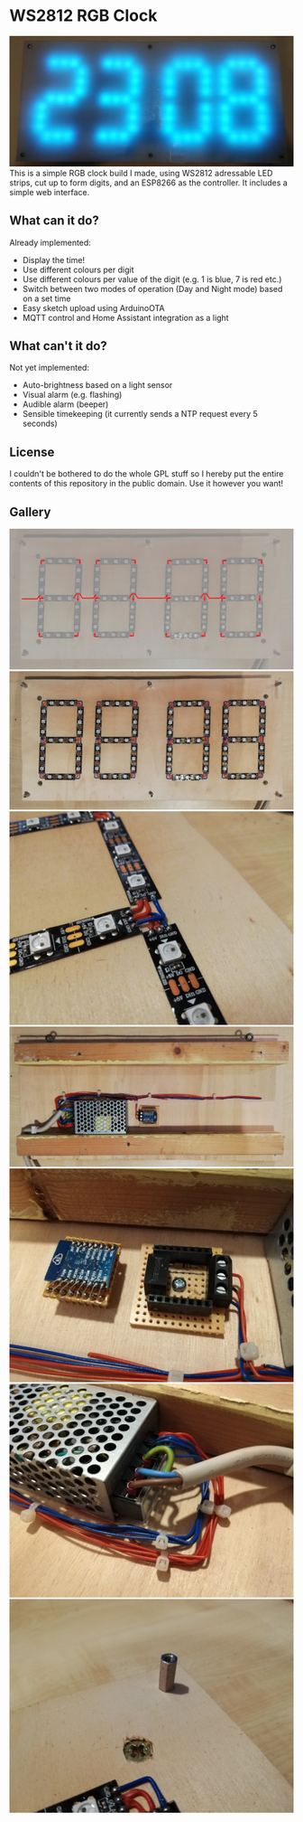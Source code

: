 # WS2812 RGB Clock
![The clock, showing the time 23:08 in a cyan colour.](/images/front.jpg?raw=true)
This is a simple RGB clock build I made, using WS2812 adressable LED strips, cut up to form digits, and an ESP8266 as the controller. It includes a simple web interface.

## What can it do?
Already implemented:

* Display the time!
* Use different colours per digit
* Use different colours per value of the digit (e.g. 1 is blue, 7 is red etc.)
* Switch between two modes of operation (Day and Night mode) based on a set time
* Easy sketch upload using ArduinoOTA
* MQTT control and Home Assistant integration as a light

## What can't it do?
Not yet implemented:

* Auto-brightness based on a light sensor
* Visual alarm (e.g. flashing)
* Audible alarm (beeper)
* Sensible timekeeping (it currently sends a NTP request every 5 seconds)

## License
I couldn't be bothered to do the whole GPL stuff so I hereby put the entire contents of this repository in the public domain. Use it however you want!

## Gallery
![The clock face with the cover removed, with overlaid arrows showing the wiring sequence.](/images/wiring_sequence.jpg?raw=true)
![The clock face with the cover removed.](/images/front_open.jpg?raw=true)
![A close-up of the wiring on the edges of the segments.](/images/wiring.jpg?raw=true)
![The backside of the clock, showing a small power supply and an even smaller control board.](/images/back.jpg?raw=true)
![A close-up of the small control board, the ESP8266 module being unplugged and sitting next to the board.](/images/electronics.jpg?raw=true)
![A close-up of the wire connections to the power supply, showing 230V mains wires and 5V low-voltage wires.](/images/power_supply.jpg?raw=true)
![A close-up of one of the six hex standoffs for mounting the face plate.](/images/standoff.jpg?raw=true)